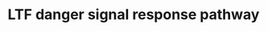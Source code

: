 ---
annotations:
- id: PW:0000003
  parent: signaling pathway
  type: Pathway Ontology
  value: signaling pathway
authors:
- Laurent
- Khanspers
- Eweitz
- Egonw
citedin: ''
communities: []
description: Lactoferrin (LTF) activates NF-kB via danger signal receptors TLR2/4
  and CD14. LTF may also activate NF-kB via additional receptors RAGE and TREM1.
last-edited: 2024-07-31
ndex: 0a79112b-8b6b-11eb-9e72-0ac135e8bacf
organisms:
- Homo sapiens
redirect_from:
- /index.php/Pathway:WP4478
- /instance/WP4478
- /instance/WP4478_r134979
revision: r134979
schema-jsonld:
- '@context': https://schema.org/
  '@id': https://wikipathways.github.io/pathways/WP4478.html
  '@type': Dataset
  creator:
    '@type': Organization
    name: WikiPathways
  description: Lactoferrin (LTF) activates NF-kB via danger signal receptors TLR2/4
    and CD14. LTF may also activate NF-kB via additional receptors RAGE and TREM1.
  keywords:
  - CD14
  - IFNA
  - IFNB
  - IL1A
  - IL1B
  - IL6
  - IL8
  - IRAK1
  - IRAK4
  - LTF
  - MAPK1
  - MYD88
  - NFKB1
  - RAGE
  - TLR2
  - TLR4
  - TNF
  - TRAF6
  - TREM1
  license: CC0
  name: LTF danger signal response pathway
seo: CreativeWork
title: LTF danger signal response pathway
wpid: WP4478
---